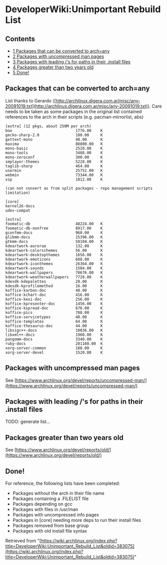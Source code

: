 # DeveloperWiki:Unimportant Rebuild List

## Contents

*   [1 Packages that can be converted to arch=any](#Packages_that_can_be_converted_to_arch.3Dany)
*   [2 Packages with uncompressed man pages](#Packages_with_uncompressed_man_pages)
*   [3 Packages with leading /'s for paths in their .install files](#Packages_with_leading_.2F.27s_for_paths_in_their_.install_files)
*   [4 Packages greater than two years old](#Packages_greater_than_two_years_old)
*   [5 Done!](#Done.21)

## Packages that can be converted to arch=any

List thanks to Gerardo ([http://archlinux.djgera.com.ar/misc/any-20091019.txt](http://archlinux.djgera.com.ar/misc/any-20091019.txt)). Care needs to be taken as some packages in the original list contained references to the arch in their scripts (e.g. pacman-mirrorlist, abs)

```
[extra] (12 pkgs, about 250M per arch)
boo                            1776.00    K
gecko-sharp-2.0                180.00     K
gettext-mono                   40.00      K
maxima                         88800.00   K
mono-basic                     2520.00    K
mono-tools                     3488.00    K
mono-zeroconf                  300.00     K
smplayer-themes                5228.00    K
taglib-sharp                   464.00     K
usermin                        25752.00   K
webmin                         73344.00   K
xsp                            1812.00    K

(can not convert as from split packages - repo management scripts limitation)

[core]
kernel26-docs
udev-compat

[extra]
foomatic-db                    48224.00   K
foomatic-db-nonfree            8917.00    K
gconfmm-docs                   960.00     K
glibmm-docs                    15396.00   K
gtkmm-docs                     50104.00   K
kdeartwork-aurorae             132.00     K
kdeartwork-colorschemes        56.00      K
kdeartwork-desktopthemes       1656.00    K
kdeartwork-emoticons           688.00     K
kdeartwork-iconthemes          26364.00   K
kdeartwork-sounds              1504.00    K
kdeartwork-wallpapers          78676.00   K
kdeartwork-weatherwallpapers   7728.00    K
kdesdk-kdepalettes             28.00      K
kdesdk-kprofilemethod          16.00      K
koffice-karbon-doc             40.00      K
koffice-kchart-doc             416.00     K
koffice-kexi-doc               256.00     K
koffice-kpresenter-doc         1456.00    K
koffice-kspread-doc            676.00     K
koffice-pics                   788.00     K
koffice-servicetypes           40.00      K
koffice-templates              64.00      K
koffice-thesaurus-doc          44.00      K
libsigc++-docs                 10836.00   K
libxml++-docs                  1960.00    K
pangomm-docs                   3340.00    K
ruby-docs                      281180.00  K
xorg-server-common             188.00     K
xorg-server-devel              1520.00    K

```

## Packages with uncompressed man pages

See [https://www.archlinux.org/devel/reports/uncompressed-man/](https://www.archlinux.org/devel/reports/uncompressed-man/)

## Packages with leading /'s for paths in their .install files

TODO: generate list...

## Packages greater than two years old

See [https://www.archlinux.org/devel/reports/old/](https://www.archlinux.org/devel/reports/old/)

## Done!

For reference, the following lists have been completed:

*   Packages without the arch in their file name
*   Packages containing a .FILELIST file
*   Packages depending on gcc
*   Packages with files in /usr/man
*   Packages with uncompressed info pages
*   Packages in [core] needing more deps to run their install files
*   Packages removed from base group
*   Packages with old install file syntax

Retrieved from "[https://wiki.archlinux.org/index.php?title=DeveloperWiki:Unimportant_Rebuild_List&oldid=383075](https://wiki.archlinux.org/index.php?title=DeveloperWiki:Unimportant_Rebuild_List&oldid=383075)"